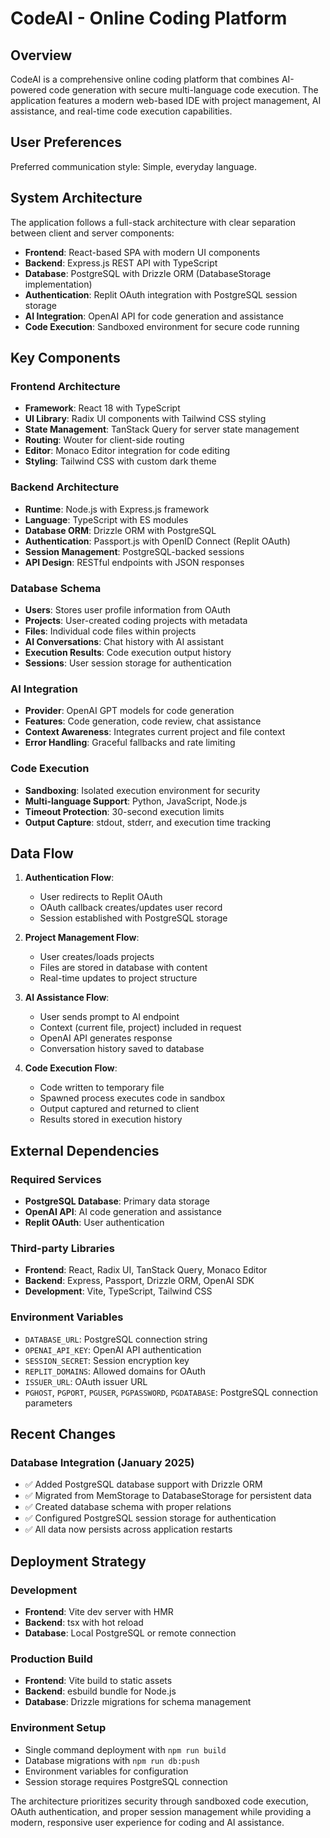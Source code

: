 # CodeAI - Online Coding Platform

## Overview

CodeAI is a comprehensive online coding platform that combines AI-powered code generation with secure multi-language code execution. The application features a modern web-based IDE with project management, AI assistance, and real-time code execution capabilities.

## User Preferences

Preferred communication style: Simple, everyday language.

## System Architecture

The application follows a full-stack architecture with clear separation between client and server components:

- **Frontend**: React-based SPA with modern UI components
- **Backend**: Express.js REST API with TypeScript
- **Database**: PostgreSQL with Drizzle ORM (DatabaseStorage implementation)
- **Authentication**: Replit OAuth integration with PostgreSQL session storage
- **AI Integration**: OpenAI API for code generation and assistance
- **Code Execution**: Sandboxed environment for secure code running

## Key Components

### Frontend Architecture
- **Framework**: React 18 with TypeScript
- **UI Library**: Radix UI components with Tailwind CSS styling
- **State Management**: TanStack Query for server state management
- **Routing**: Wouter for client-side routing
- **Editor**: Monaco Editor integration for code editing
- **Styling**: Tailwind CSS with custom dark theme

### Backend Architecture
- **Runtime**: Node.js with Express.js framework
- **Language**: TypeScript with ES modules
- **Database ORM**: Drizzle ORM with PostgreSQL
- **Authentication**: Passport.js with OpenID Connect (Replit OAuth)
- **Session Management**: PostgreSQL-backed sessions
- **API Design**: RESTful endpoints with JSON responses

### Database Schema
- **Users**: Stores user profile information from OAuth
- **Projects**: User-created coding projects with metadata
- **Files**: Individual code files within projects
- **AI Conversations**: Chat history with AI assistant
- **Execution Results**: Code execution output history
- **Sessions**: User session storage for authentication

### AI Integration
- **Provider**: OpenAI GPT models for code generation
- **Features**: Code generation, code review, chat assistance
- **Context Awareness**: Integrates current project and file context
- **Error Handling**: Graceful fallbacks and rate limiting

### Code Execution
- **Sandboxing**: Isolated execution environment for security
- **Multi-language Support**: Python, JavaScript, Node.js
- **Timeout Protection**: 30-second execution limits
- **Output Capture**: stdout, stderr, and execution time tracking

## Data Flow

1. **Authentication Flow**:
   - User redirects to Replit OAuth
   - OAuth callback creates/updates user record
   - Session established with PostgreSQL storage

2. **Project Management Flow**:
   - User creates/loads projects
   - Files are stored in database with content
   - Real-time updates to project structure

3. **AI Assistance Flow**:
   - User sends prompt to AI endpoint
   - Context (current file, project) included in request
   - OpenAI API generates response
   - Conversation history saved to database

4. **Code Execution Flow**:
   - Code written to temporary file
   - Spawned process executes code in sandbox
   - Output captured and returned to client
   - Results stored in execution history

## External Dependencies

### Required Services
- **PostgreSQL Database**: Primary data storage
- **OpenAI API**: AI code generation and assistance
- **Replit OAuth**: User authentication

### Third-party Libraries
- **Frontend**: React, Radix UI, TanStack Query, Monaco Editor
- **Backend**: Express, Passport, Drizzle ORM, OpenAI SDK
- **Development**: Vite, TypeScript, Tailwind CSS

### Environment Variables
- `DATABASE_URL`: PostgreSQL connection string
- `OPENAI_API_KEY`: OpenAI API authentication
- `SESSION_SECRET`: Session encryption key
- `REPLIT_DOMAINS`: Allowed domains for OAuth
- `ISSUER_URL`: OAuth issuer URL
- `PGHOST`, `PGPORT`, `PGUSER`, `PGPASSWORD`, `PGDATABASE`: PostgreSQL connection parameters

## Recent Changes

### Database Integration (January 2025)
- ✅ Added PostgreSQL database support with Drizzle ORM
- ✅ Migrated from MemStorage to DatabaseStorage for persistent data
- ✅ Created database schema with proper relations
- ✅ Configured PostgreSQL session storage for authentication
- ✅ All data now persists across application restarts

## Deployment Strategy

### Development
- **Frontend**: Vite dev server with HMR
- **Backend**: tsx with hot reload
- **Database**: Local PostgreSQL or remote connection

### Production Build
- **Frontend**: Vite build to static assets
- **Backend**: esbuild bundle for Node.js
- **Database**: Drizzle migrations for schema management

### Environment Setup
- Single command deployment with `npm run build`
- Database migrations with `npm run db:push`
- Environment variables for configuration
- Session storage requires PostgreSQL connection

The architecture prioritizes security through sandboxed code execution, OAuth authentication, and proper session management while providing a modern, responsive user experience for coding and AI assistance.